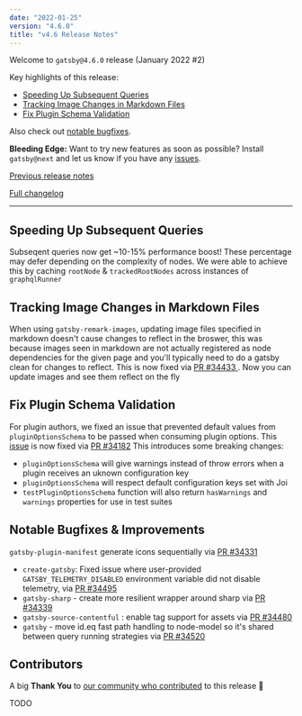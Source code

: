 ```yaml
---
date: "2022-01-25"
version: "4.6.0"
title: "v4.6 Release Notes"
---
```


Welcome to `gatsby@4.6.0` release (January 2022 #2)

Key highlights of this release:

- [Speeding Up Subsequent Queries](#speeding-up-subsequent-queries)
- [Tracking Image Changes in Markdown Files](#tracking-image-changes-in-markdown-files)
- [Fix Plugin Schema Validation](#fix-plugin-schema-validation)

Also check out [notable bugfixes](#notable-bugfixes--improvements).

**Bleeding Edge:** Want to try new features as soon as possible? Install `gatsby@next` and let us know
if you have any [issues](https://github.com/gatsbyjs/gatsby/issues).

[Previous release notes](/docs/reference/release-notes/v4.5)

[Full changelog][full-changelog]

---

## Speeding Up Subsequent Queries

Subseqent queries now get ~10-15% performance boost! These percentage may defer depending on the complexity of nodes. We were able to achieve this by caching `rootNode` & `trackedRootNodes` across instances of `graphqlRunner`

## Tracking Image Changes in Markdown Files

When using `gatsby-remark-images`, updating image files specified in markdown doesn't cause changes to reflect in the broswer, this was because images seen in markdown are not actually registered as node dependencies for the given page and you'll typically need to do a gatsby clean for changes to reflect. This is now fixed via [PR #34433 ](https://github.com/gatsbyjs/gatsby/pull/34433). Now you can update images and see them reflect on the fly

## Fix Plugin Schema Validation

For plugin authors, we fixed an issue that prevented default values from `pluginOptionsSchema` to be passed when consuming plugin options. This [issue](https://github.com/gatsbyjs/gatsby/issues/33033) is now fixed via [PR #34182](https://github.com/gatsbyjs/gatsby/pull/34182) This introduces some breaking changes:

- `pluginOptionsSchema` will give warnings instead of throw errors when a plugin receives an uknown configuration key
- `pluginOptionsSchema` will respect default configuration keys set with Joi
- `testPluginOptionsSchema` function will also return `hasWarnings` and `warnings` properties for use in test suites

## Notable Bugfixes & Improvements

`gatsby-plugin-manifest` generate icons sequentially via [PR #34331](https://github.com/gatsbyjs/gatsby/pull/34331)

- `create-gatsby`: Fixed issue where user-provided `GATSBY_TELEMETRY_DISABLED` environment variable did not disable telemetry, via [PR #34495](https://github.com/gatsbyjs/gatsby/pull/34495)
- `gatsby-sharp` - create more resilient wrapper around sharp via [PR #34339](https://github.com/gatsbyjs/gatsby/pull/34339)
- `gatsby-source-contentful` : enable tag support for assets via [PR #34480](https://github.com/gatsbyjs/gatsby/pull/34480)
- `gatsby` - move id.eq fast path handling to node-model so it's shared between query running strategies via [PR #34520](https://github.com/gatsbyjs/gatsby/pull/34520)

## Contributors

A big **Thank You** to [our community who contributed][full-changelog] to this release 💜

TODO

[full-changelog]: https://github.com/gatsbyjs/gatsby/compare/gatsby@4.6.0-next.0...gatsby@4.6.0
